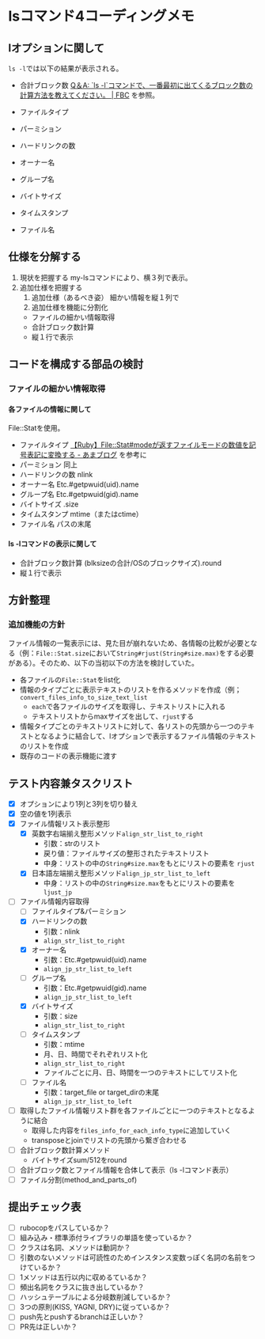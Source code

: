 # lsコマンド4コーディングメモ

## lオプションに関して

`ls -l`では以下の結果が表示される。

- 合計ブロック数
[Q＆A: \`ls \-l\`コマンドで、一番最初に出てくるブロック数の計算方法を教えてください。 \| FBC](https://bootcamp.fjord.jp/questions/1903) を参照。

- ファイルタイプ
- パーミション
- ハードリンクの数
- オーナー名
- グループ名
- バイトサイズ
- タイムスタンプ
- ファイル名

## 仕様を分解する

 1. 現状を把握する
 my-lsコマンドにより、横３列で表示。
 2. 追加仕様を把握する
    1. 追加仕様（あるべき姿）
    細かい情報を縦１列で
    2. 追加仕様を機能に分割化
      - ファイルの細かい情報取得
      - 合計ブロック数計算
      - 縦１行で表示

## コードを構成する部品の検討

### ファイルの細かい情報取得

#### 各ファイルの情報に関して

File::Statを使用。

- ファイルタイプ
[【Ruby】File::Stat\#modeが返すファイルモードの数値を記号表記に変換する \- あまブログ](https://ama-tech.hatenablog.com/convert-file-permissions-numeric-to-symbolic-in-ruby) を参考に
- パーミション
同上
- ハードリンクの数
nlink
- オーナー名
Etc.#getpwuid(uid).name
- グループ名
Etc.#getpwuid(gid).name
- バイトサイズ
.size
- タイムスタンプ
mtime（またはctime）
- ファイル名
パスの末尾

#### ls -lコマンドの表示に関して

- 合計ブロック数計算
(blksizeの合計/OSのブロックサイズ).round
- 縦１行で表示

## 方針整理

### 追加機能の方針

ファイル情報の一覧表示には、見た目が崩れないため、各情報の比較が必要となる（例：`File::Stat.size`において`String#rjust(String#size.max)`をする必要がある）。そのため、以下の当初以下の方法を検討していた。

- 各ファイルの`File::Stat`をlist化
- 情報のタイプごとに表示テキストのリストを作るメソッドを作成（例；`convert_files_info_to_size_text_list`
  - `each`で各ファイルのサイズを取得し、テキストリストに入れる
  - テキストリストからmaxサイズを出して、`rjust`する
- 情報タイプごとのテキストリストに対して、各リストの先頭から一つのテキストとなるように結合して、lオプションで表示するファイル情報のテキストのリストを作成
- 既存のコードの表示機能に渡す

## テスト内容兼タスクリスト

- [x] オプションにより1列と3列を切り替え
- [x] 空の値を1列表示
- [x] ファイル情報リスト表示整形
  - [x] 英数字右端揃え整形メソッド`align_str_list_to_right`
    - 引数：strのリスト
    - 戻り値：ファイルサイズの整形されたテキストリスト
    - 中身：リストの中の`String#size.max`をもとにリストの要素を
  `rjust`
  - [x] 日本語左端揃え整形メソッド`align_jp_str_list_to_left`
    - 中身：リストの中の`String#size.max`をもとにリストの要素を
  `ljust_jp`
- [ ] ファイル情報内容取得
  - [ ] ファイルタイプ&パーミション
  - [x] ハードリンクの数
    - 引数：nlink
    - `align_str_list_to_right`
  - [x] オーナー名
    - 引数：Etc.#getpwuid(uid).name
    - `align_jp_str_list_to_left`
  - [ ] グループ名
    - 引数：Etc.#getpwuid(gid).name
    - `align_jp_str_list_to_left`
  - [x] バイトサイズ
    - 引数：size
    - `align_str_list_to_right`
  - [ ] タイムスタンプ
    - 引数：mtime
    - 月、日、時間でそれぞれリスト化
    - `align_str_list_to_right`
    - ファイルごとに月、日、時間を一つのテキストにしてリスト化
  - [ ] ファイル名
    - 引数：target_file or target_dirの末尾
    - `align_jp_str_list_to_left`
- [ ] 取得したファイル情報リスト群を各ファイルごとに一つのテキストとなるように結合
  - 取得した内容を`files_info_for_each_info_type`に追加していく
  - transposeとjoinでリストの先頭から繋ぎ合わせる
- [ ] 合計ブロック数計算メソッド
  - バイトサイズsum/512をround
- [ ] 合計ブロック数とファイル情報を合体して表示（ls -lコマンド表示）
- [ ] ファイル分割(method_and_parts_of)

## 提出チェック表

- [ ] rubocopをパスしているか？
- [ ] 組み込み・標準添付ライブラリの単語を使っているか？
- [ ] クラスは名詞、メソッドは動詞か？
- [ ] 引数のないメソッドは可読性のためインスタンス変数っぽく名詞の名前をつけているか？
- [ ] 1メソッドは五行以内に収めるているか？
- [ ] 頻出名詞をクラスに抜き出しているか？
- [ ] ハッシュテーブルによる分岐数削減しているか？
- [ ] 3つの原則(KISS, YAGNI, DRY)に従っているか？
- [ ] push先とpushするbranchは正しいか？
- [ ] PR先は正しいか？
